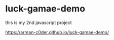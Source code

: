 # luck-gamae-demo
this is my 2nd javascript project

 https://arman-c0der.github.io/luck-gamae-demo/
